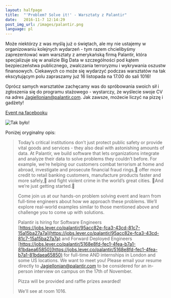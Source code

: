 ```yaml
---
layout: halfpage
title:  "'Problem? Solve it!' - Warsztaty z Palantir"
date:   2016-11-7 12:14:29
post_img_url: /images/palantir.png
language: pl
---
```

Może niektórzy z was myślą już o świętach, ale my nie ustajemy w organizowaniu kolejnych wydarzeń - tym razem chcielibyśmy zaprezentować wam warsztaty z amerykańską firmą Palantir, która specjalizuje się w analizie Big Data w szczególności pod kątem bezpieczeństwa publicznego, zwalczania terroryzmu i wykrywania oszustw finansowych. Ciekawych co może się wydarzyć podczas warsztatów na tak ekscytującym polu zapraszamy już 16 listopada na 17.00 do sali 1016!

Oprócz samych warsztatów zachęcamy was do spróbowania swoich sił i zgłoszenia się do programu stażowego - wystarczy, że wyślecie swoje CV na adres Jagiellonian@palantir.com. Jak zawsze, możecie liczyć na pizzę i gadżety!

[Event na facebooku](https://www.facebook.com/events/407938322926970)

![Tak było!](/images/palantir-foto.jpg)

Poniżej oryginalny opis:
>
> Today’s critical institutions don’t just protect public safety or provide vital goods and services - they also deal with astonishing amounts of data. At Palantir, we build software that lets organizations integrate and analyze their data to solve problems they couldn’t before. For example, we’re helping our customers combat terrorism at home and abroad, investigate and prosecute financial fraud rings, offer more credit to retail banking customers, manufacture products faster and more safely, and fight violent crime in the world’s great cities. And we’re just getting started.
>
> Come join us at our hands-on problem solving event and learn from full-time engineers about how we approach these problems. We’ll explore real-world examples similar to those mentioned above and challenge you to come up with solutions.
>
> Palantir is hiring for Software Engineers [https://jobs.lever.co/palantir/95acc82e-fca3-43cd-81c7-15a15ba27a7a](https://jobs.lever.co/palantir/95acc82e-fca3-43cd-81c7-15a15ba27a7a) and Forward Deployed Engineers [https://jobs.lever.co/palantir/5168e8fd-fec1-4fea-b7a1-81bdaea65850](https://jobs.lever.co/palantir/5168e8fd-fec1-4fea-b7a1-81bdaea65850) for full-time AND internships in London and some US locations. We want to meet you! Please email your resume directly to Jagiellonian@palantir.com to be considered for an in-person interview on campus on the 17th of November.
>
> Pizza will be provided and raffle prizes awarded!
>
> We'll see at room 1016.
